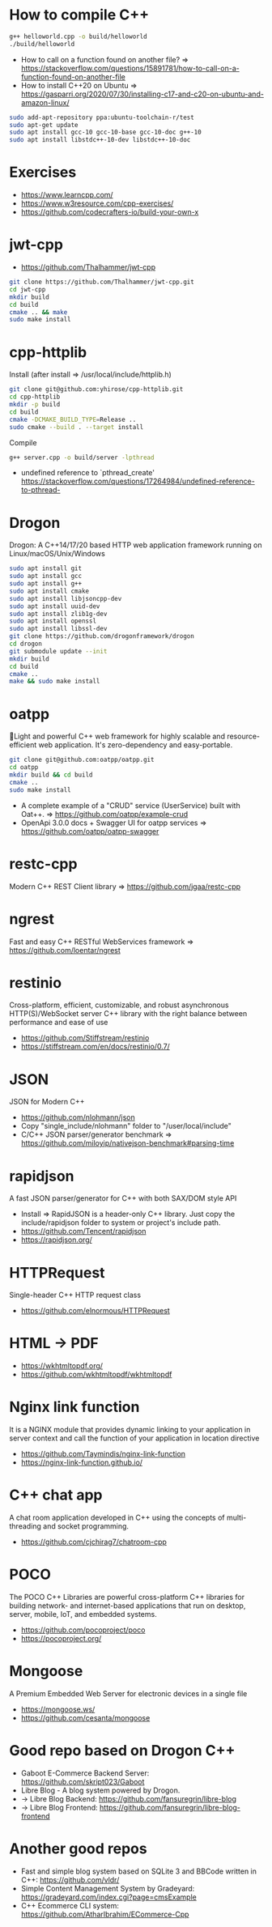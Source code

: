 # How to compile C++
```bash
g++ helloworld.cpp -o build/helloworld
./build/helloworld
```
- How to call on a function found on another file? => https://stackoverflow.com/questions/15891781/how-to-call-on-a-function-found-on-another-file
- How to install C++20 on Ubuntu => https://gasparri.org/2020/07/30/installing-c17-and-c20-on-ubuntu-and-amazon-linux/
```bash
sudo add-apt-repository ppa:ubuntu-toolchain-r/test
sudo apt-get update
sudo apt install gcc-10 gcc-10-base gcc-10-doc g++-10
sudo apt install libstdc++-10-dev libstdc++-10-doc
```
# Exercises
- https://www.learncpp.com/
- https://www.w3resource.com/cpp-exercises/
- https://github.com/codecrafters-io/build-your-own-x
# jwt-cpp
- https://github.com/Thalhammer/jwt-cpp
```bash
git clone https://github.com/Thalhammer/jwt-cpp.git
cd jwt-cpp
mkdir build
cd build
cmake .. && make
sudo make install
```
# cpp-httplib
Install (after install => /usr/local/include/httplib.h) 
```bash
git clone git@github.com:yhirose/cpp-httplib.git
cd cpp-httplib
mkdir -p build
cd build
cmake -DCMAKE_BUILD_TYPE=Release ..
sudo cmake --build . --target install
```
Compile
```bash
g++ server.cpp -o build/server -lpthread
```
* undefined reference to `pthread_create'
https://stackoverflow.com/questions/17264984/undefined-reference-to-pthread-
# Drogon
Drogon: A C++14/17/20 based HTTP web application framework running on Linux/macOS/Unix/Windows
```bash
sudo apt install git
sudo apt install gcc
sudo apt install g++
sudo apt install cmake
sudo apt install libjsoncpp-dev
sudo apt install uuid-dev
sudo apt install zlib1g-dev
sudo apt install openssl
sudo apt install libssl-dev
git clone https://github.com/drogonframework/drogon
cd drogon
git submodule update --init
mkdir build
cd build
cmake ..
make && sudo make install
```
# oatpp
🌱Light and powerful C++ web framework for highly scalable and resource-efficient web application. It's zero-dependency and easy-portable.
```bash
git clone git@github.com:oatpp/oatpp.git
cd oatpp
mkdir build && cd build
cmake ..
sudo make install
```
- A complete example of a "CRUD" service (UserService) built with Oat++. => https://github.com/oatpp/example-crud
- OpenApi 3.0.0 docs + Swagger UI for oatpp services => https://github.com/oatpp/oatpp-swagger
# restc-cpp
Modern C++ REST Client library => https://github.com/jgaa/restc-cpp
# ngrest
Fast and easy C++ RESTful WebServices framework => https://github.com/loentar/ngrest
# restinio
Cross-platform, efficient, customizable, and robust asynchronous HTTP(S)/WebSocket server C++ library with the right balance between performance and ease of use
- https://github.com/Stiffstream/restinio
- https://stiffstream.com/en/docs/restinio/0.7/
# JSON
JSON for Modern C++
- https://github.com/nlohmann/json
- Copy "single_include/nlohmann" folder to "/user/local/include"
- C/C++ JSON parser/generator benchmark => https://github.com/miloyip/nativejson-benchmark#parsing-time
# rapidjson
A fast JSON parser/generator for C++ with both SAX/DOM style API
- Install => RapidJSON is a header-only C++ library. Just copy the include/rapidjson folder to system or project's include path.
- https://github.com/Tencent/rapidjson
- https://rapidjson.org/
# HTTPRequest
Single-header C++ HTTP request class
- https://github.com/elnormous/HTTPRequest
# HTML -> PDF
- https://wkhtmltopdf.org/
- https://github.com/wkhtmltopdf/wkhtmltopdf
# Nginx link function
It is a NGINX module that provides dynamic linking to your application in server context and call the function of your application in location directive
- https://github.com/Taymindis/nginx-link-function
- https://nginx-link-function.github.io/
# C++ chat app
A chat room application developed in C++ using the concepts of multi-threading and socket programming.
- https://github.com/cjchirag7/chatroom-cpp
# POCO
The POCO C++ Libraries are powerful cross-platform C++ libraries for building network- and internet-based applications that run on desktop, server, mobile, IoT, and embedded systems.
- https://github.com/pocoproject/poco
- https://pocoproject.org/
# Mongoose
A Premium Embedded Web Server for electronic devices in a single file
- https://mongoose.ws/
- https://github.com/cesanta/mongoose
# Good repo based on Drogon C++
- Gaboot E-Commerce Backend Server: https://github.com/skript023/Gaboot
- Libre Blog - A blog system powered by Drogon.
- -> Libre Blog Backend: https://github.com/fansuregrin/libre-blog
- -> Libre Blog Frontend: https://github.com/fansuregrin/libre-blog-frontend
# Another good repos
- Fast and simple blog system based on SQLite 3 and BBCode written in C++: https://github.com/vldr/
- Simple Content Management System by Gradeyard: https://gradeyard.com/index.cgi?page=cmsExample
- C++ Ecommerce CLI system: https://github.com/AtharIbrahim/ECommerce-Cpp